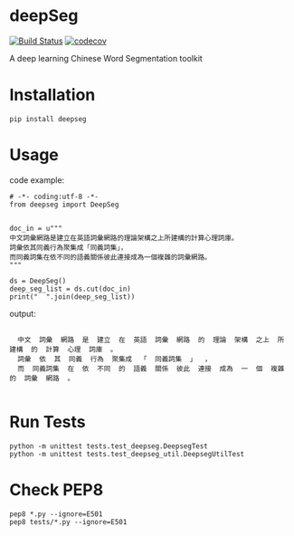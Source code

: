 # deepSeg

[![Build Status](https://travis-ci.org/ckmarkoh/deepSeg.svg?branch=master)](https://travis-ci.org/ckmarkoh/deepSeg)
[![codecov](https://codecov.io/gh/ckmarkoh/deepSeg/branch/master/graph/badge.svg)](https://codecov.io/gh/ckmarkoh/deepSeg)

A deep learning Chinese Word Segmentation toolkit

# Installation

    pip install deepseg

# Usage

code example:

```
# -*- coding:utf-8 -*-
from deepseg import DeepSeg


doc_in = u"""
中文詞彙網路是建立在英語詞彙網路的理論架構之上所建構的計算心理詞庫。
詞彙依其同義行為聚集成「同義詞集」，
而同義詞集在依不同的語義關係彼此連接成為一個複雜的詞彙網路。
"""

ds = DeepSeg()
deep_seg_list = ds.cut(doc_in)
print("  ".join(deep_seg_list))

```

output:

```

  中文  詞彙  網路  是  建立  在  英語  詞彙  網路  的  理論  架構  之上  所  建構  的  計算  心理  詞庫  。
  詞彙  依  其  同義  行為  聚集成  「  同義詞集  」  ，
  而  同義詞集  在  依  不同  的  語義  關係  彼此  連接  成為  一  個  複雜  的  詞彙  網路  。


```

# Run Tests

```
python -m unittest tests.test_deepseg.DeepsegTest
python -m unittest tests.test_deepseg_util.DeepsegUtilTest
```

# Check PEP8

```
pep8 *.py --ignore=E501
pep8 tests/*.py --ignore=E501
```
